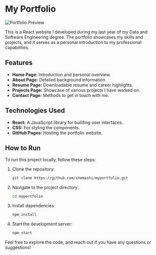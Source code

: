 # My Portfolio

![Portfolio Preview](./portfolioDSE.gif)

This is a React website I developed during my last year of my Data and Software Engineering degree. The portfolio showcases my skills and projects, and it serves as a personal introduction to my professional capabilities.

## Features
- **Home Page:** Introduction and personal overview.
- **About Page:** Detailed background information.
- **Resume Page:** Downloadable resume and career highlights.
- **Projects Page:** Showcase of various projects I have worked on.
- **Contact Page:** Methods to get in touch with me.

## Technologies Used
- **React:** A JavaScript library for building user interfaces.
- **CSS:** For styling the components.
- **GitHub Pages:** Hosting the portfolio website.

## How to Run
To run this project locally, follow these steps:

1. Clone the repository:
    ```bash
    git clone https://github.com/shemashi/myportfolio.git
    ```
2. Navigate to the project directory:
    ```bash
    cd myportfolio
    ```
3. Install dependencies:
    ```bash
    npm install
    ```
4. Start the development server:
    ```bash
    npm start
    ```

Feel free to explore the code, and reach out if you have any questions or suggestions!

